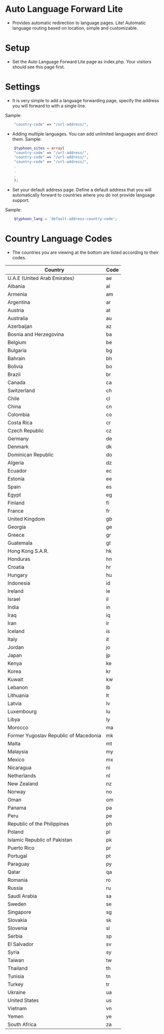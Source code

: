 # Auto Language Forward Lite
- Provides automatic redirection to language pages. Lite!
Automatic language routing based on location, simple and customizable.

# Setup
- Set the Auto Language Forward Lite page as index.php. Your visitors should see this page first.

# Settings
- It is very simple to add a language forwarding page, specify the address you will forward to with a single line.

Sample:
```php
	"country-code" => "/url-address/",
```

- Adding multiple languages. You can add unlimited languages ​​and direct them.
Sample:
```php
	$typhoon_sites = array(
    "country-code" => "/url-address/",  
	"country-code" => "/url-address/",
	"country-code" => "/url-address/",
	.
	.
	.
	);
```

- Set your default address page. Define a default address that you will automatically forward to countries where you do not provide language support.

Sample:
```php
	$typhoon_lang = 'default-address-country-code';
```

# Country Language Codes
- The countries you are viewing at the bottom are listed according to their codes.

| Country   | Code |
| ------------- | ------------- |
| U.A.E (United Arab Emirates)|ae| 
| Albania|al| 
| Armenia|am| 
| Argentina|ar| 
| Austria|at| 
| Australia|au| 
| Azerbaijan|az| 
| Bosnia and Herzegovina|ba| 
| Belgium|be| 	
| Bulgaria|bg| 
| Bahrain|bh| 
| Bolivia|bo|
| Brazil|br|
| Canada|ca|
| Switzerland|ch|
| Chile|cl|
| China	|cn|
| Colombia|co|
| Costa Rica|cr|
| Czech Republic|cz|
| Germany|de|
| Denmark|dk|
| Dominican Republic|do|
| Algeria|dz|
| Ecuador|ec|
| Estonia|ee|
| Spain|es|
| Egypt|eg|
| Finland|fi|
| France|fr|
| United Kingdom|gb|
| Georgia|ge|
| Greece|gr|
| Guatemala|gt|
| Hong Kong S.A.R.|	hk|
| Honduras|hn|
| Croatia|hr|
| Hungary|hu|
| Indonesia|id|
| Ireland|ie|
| Israel|il|
| India|in
| Iraq|	iq|
| Iran|	ir|
| Iceland|is|
| Italy|it|
| Jordan|jo|
| Japan|jp|
| Kenya|ke|
| Korea|kr|
| Kuwait|kw|
| Lebanon|lb|
| Lithuania|lt|
| Latvia|lv|
| Luxembourg|lu|
| Libya|ly|
| Morocco|ma|
| Former Yugoslav Republic of Macedonia|mk|
| Malta|mt|
| Malaysia|my|
| Mexico|mx	|
| Nicaragua|ni|
| Netherlands|nl|
| New Zealand|nz|
| Norway|no|
| Oman|om|
| Panama|pa|
| Peru|pe|
| Republic of the Philippines|ph|
| Poland|	pl
| Islamic Republic of Pakistan|pk|
| Puerto Rico|pr|
| Portugal|pt|
| Paraguay|py|
| Qatar|qa|
| Romania|ro|
| Russia|ru|
| Saudi Arabia|sa|
| Sweden|se|
| Singapore|sg|
| Slovakia|sk|
| Slovenia|sl|
| Serbia|sp|
| El Salvador|sv|
| Syria|sy|
| Taiwan|tw|
| Thailand|th|	
| Tunisia|tn|
| Turkey|tr|
| Ukraine|ua|
| United States|us|	
| Vietnam|vn|
| Yemen|ye|	
| South Africa|za|